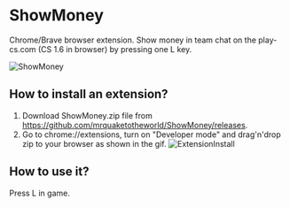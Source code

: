 # ShowMoney
Chrome/Brave browser extension. Show money in team chat on the play-cs.com (CS 1.6 in browser) by pressing one L key.

![ShowMoney](https://user-images.githubusercontent.com/53916002/232310285-5ced962b-8ecc-44a9-ad43-fecf6c9df61c.png)

## How to install an extension?
1) Download ShowMoney.zip file from https://github.com/mrquaketotheworld/ShowMoney/releases.
2) Go to chrome://extensions, turn on "Developer mode" and drag'n'drop zip to your browser as shown in the gif.
![ExtensionInstall](https://user-images.githubusercontent.com/53916002/232323644-2c7d3728-6df1-4bc5-bec9-0c19799adab8.gif)


## How to use it?
Press L in game.
